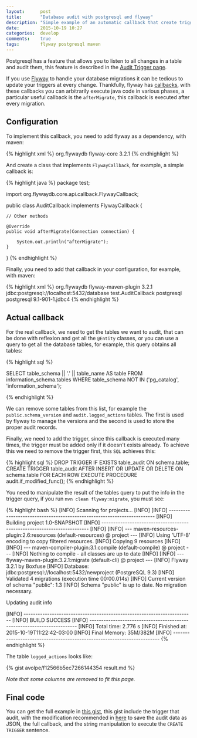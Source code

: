 ```yaml
---
layout:      post
title:       "Database audit with postgresql and flyway"
description: "Simple example of an automatic callback that create triggers to audit all tables in a database."
date:        2015-10-19 10:27
categories:  develop
comments:    true
tags:        flyway postgresql maven
---
```


Postgresql has a feature that allows you to listen to all changes in a table and
audit them, this feature is described in the [Audit Trigger
page][postgresql-audit].

If you use [Flyway][flyway] to handle your database migrations it can be tedious
to update your triggers at every change. Thankfully, flyway has
[callbacks][flyway-callbacks], with these callbacks you can arbitrarily execute
java code in various phases, a particular useful callback is the `afterMigrate`,
this callback is executed after every migration.

## Configuration ##

To implement this callback, you need to add flyway as a dependency, with maven:

{% highlight xml %}
<dependency>
    <groupId>org.flywaydb</groupId>
    <artifactId>flyway-core</artifactId>
    <version>3.2.1</version>
</dependency>
{% endhighlight %}

And create a class that implements `FlywayCallback`, for example, a simple
callback is:

{% highlight java %}
package test;

import org.flywaydb.core.api.callback.FlywayCallback;

public class AuditCallback implements FlywayCallback {

    // Other methods

    @Override
    public void afterMigrate(Connection connection) {

        System.out.println("afterMigrate");
    }

}
{% endhighlight %}

Finally, you need to add that callback in your configuration, for example, with
maven:

{% highlight xml %}
<plugin>
    <groupId>org.flywaydb</groupId>
    <artifactId>flyway-maven-plugin</artifactId>
    <version>3.2.1</version>
    <configuration>
        <url>jdbc:postgresql://localhost:5432/database</url>
        <!-- Place your callbacks here, in the prefered execution order -->
        <callbacks>
            <callback>test.AuditCallback</callback>
        </callbacks>
    </configuration>
    <dependencies>
        <!-- This is necessary to create the connection-->
        <dependency>
            <groupId>postgresql</groupId>
            <artifactId>postgresql</artifactId>
            <version>9.1-901-1.jdbc4</version>
        </dependency>
    </dependencies>
</plugin>
{% endhighlight %}


## Actual callback ##

For the real callback, we need to get the tables we want to audit, that can be
done with reflexion and get all the `@Entity` classes, or you can use a query to
get all the database tables, for example, this query obtains all tables:

{% highlight sql %}

SELECT table_schema || '.' || table_name AS table
FROM information_schema.tables
WHERE table_schema NOT IN ('pg_catalog', 'information_schema');

{% endhighlight %}

We can remove some tables from this list, for example the
`public.schema_version` and `audit.logged_actions` tables. The first is used by
flyway to manage the versions and the second is used to store the proper audit
records.

Finally, we need to add the trigger, since this callback is executed many
times, the trigger must be added only if it doesn't exists already. To
achieve this we need to remove the trigger first, this `SQL` achieves this:


{% highlight sql %}
DROP TRIGGER IF EXISTS table_audit ON schema.table;
CREATE TRIGGER table_audit
AFTER INSERT OR UPDATE OR DELETE ON schema.table
FOR EACH ROW EXECUTE PROCEDURE audit.if_modified_func();
{% endhighlight %}

You need to manipulate the result of the tables query to put the info in the
trigger query, if you run `mvn clean flyway:migrate`, you must see:


{% highlight bash %}
[INFO] Scanning for projects...
[INFO]
[INFO] ------------------------------------------------------------------------
[INFO] Building project 1.0-SNAPSHOT
[INFO] ------------------------------------------------------------------------
[INFO]
[INFO] --- maven-resources-plugin:2.6:resources (default-resources) @ project ---
[INFO] Using 'UTF-8' encoding to copy filtered resources.
[INFO] Copying 9 resources
[INFO]
[INFO] --- maven-compiler-plugin:3.1:compile (default-compile) @ project ---
[INFO] Nothing to compile - all classes are up to date
[INFO]
[INFO] --- flyway-maven-plugin:3.2.1:migrate (default-cli) @ project ---
[INFO] Flyway 3.2.1 by Boxfuse
[INFO] Database: jdbc:postgresql://localhost:5432/newproject (PostgreSQL 9.3)
[INFO] Validated 4 migrations (execution time 00:00.014s)
[INFO] Current version of schema "public": 1.3
[INFO] Schema "public" is up to date. No migration necessary.

Updating audit info

[INFO] ------------------------------------------------------------------------
[INFO] BUILD SUCCESS
[INFO] ------------------------------------------------------------------------
[INFO] Total time: 2.776 s
[INFO] Finished at: 2015-10-19T11:22:42-03:00
[INFO] Final Memory: 35M/382M
[INFO] ------------------------------------------------------------------------
{% endhighlight %}

The table `logged_actions` looks like:

{% gist avolpe/f12566b5ec7266144354 result.md %}

_Note that some columns are removed to fit this page._


## Final code ##

You can get the full example in [this gist][gist-link], this gist include the
trigger that audit, with the modification recommended in
[here][postgresql-audit] to save the audit data as JSON, the full callback, and
the string manipulation to execute the `CREATE TRIGGER` sentence.

[postgresql-audit]:  http://wiki.postgresql.org/wiki/Audit_trigger
[flyway]:            http://flywaydb.org/
[flyway-callbacks]:  http://flywaydb.org/documentation/callbacks.html
[gist-link]:         https://gist.github.com/aVolpe/f12566b5ec7266144354
